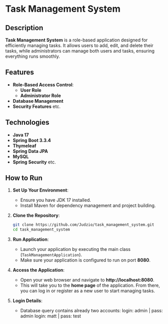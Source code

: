 # Task Management System

## Description

**Task Management System** is a role-based application designed for efficiently managing tasks. It allows users to add, edit, and delete their tasks, while administrators can manage both users and tasks, ensuring everything runs smoothly.

## Features

- **Role-Based Access Control**:
    - **User Role**
    - **Administrator Role**
- **Database Management**
- **Security Features**
etc.

## Technologies

- **Java 17**
- **Spring Boot 3.3.4**
- **Thymeleaf**
- **Spring Data JPA**
- **MySQL**
- **Spring Security**
etc.

## How to Run

1. **Set Up Your Environment**:
    - Ensure you have JDK 17 installed.
    - Install Maven for dependency management and project building.

2. **Clone the Repository**:
   ```bash
   git clone https://github.com/Judzio/task_management_system.git
   cd task_management_system

3. **Run Application**:
    - Launch your application by executing the main class (`TaskManagementApplication`).
    - Make sure your application is configured to run on port **8080**.

4. **Access the Application**:
    - Open your web browser and navigate to **http://localhost:8080**.
    - This will take you to the **home page** of the application. From there, you can log in or register as a new user to start managing tasks.

5. **Login Details**:
    - Database query contains already two accounts:
    login: admin | pass: admin
    login: matt  | pass: test